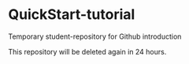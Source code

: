 # QuickStart-tutorial
Temporary student-repository for Github introduction

This repository will be deleted again in 24 hours.

